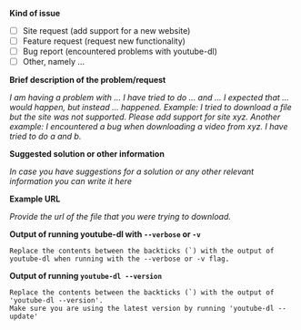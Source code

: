 **Kind of issue**
- [ ] Site request (add support for a new website)
- [ ] Feature request (request new functionality)
- [ ] Bug report (encountered problems with youtube-dl)
- [ ] Other, namely ...

**Brief description of the problem/request**

*I am having a problem with ... I have tried to do ... and ... I expected that ... would happen, but instead ... happened. Example: I tried to download a file but the site was not supported. Please add support for site xyz. Another example: I encountered a bug when downloading a video from xyz. I have tried to do a and b.*

**Suggested solution or other information**

*In case you have suggestions for a solution or any other relevant information you can write it here*

**Example URL**

*Provide the url of the file that you were trying to download.*

**Output of running youtube-dl with `--verbose` or `-v`**
```
Replace the contents between the backticks (`) with the output of youtube-dl when running with the --verbose or -v flag.
```

**Output of running `youtube-dl --version`**
```
Replace the contents between the backticks (`) with the output of 'youtube-dl --version'.
Make sure you are using the latest version by running 'youtube-dl --update'
```
